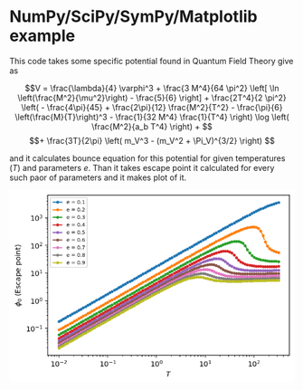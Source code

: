 # NumPy/SciPy/SymPy/Matplotlib example

This code takes some specific potential found in Quantum Field Theory give as

$$V = \frac{\lambda}{4} \varphi^3 + \frac{3 M^4}{64 \pi^2} \left[ \ln \left(\frac{M^2}{\mu^2}\right) - \frac{5}{6} \right] + \frac{2T^4}{2 \pi^2} \left( - \frac{4\pi}{45} + \frac{2\pi}{12} \frac{M^2}{T^2} - \frac{\pi}{6} \left(\frac{M}{T}\right)^3 - \frac{1}{32 M^4} \frac{1}{T^4} \right) \log \left( \frac{M^2}{a_b T^4} \right) + $$
$$+ \frac{3T}{2\pi} \left( m_V^3 - (m_V^2 + \Pi_V)^{3/2} \right) $$

and it calculates bounce equation for this potential for given temperatures ($T$) and parameters $e$. Than it takes escape point it calculated for every such paor of parameters and it makes plot of it.

![Resulting plot](Plot.png)
